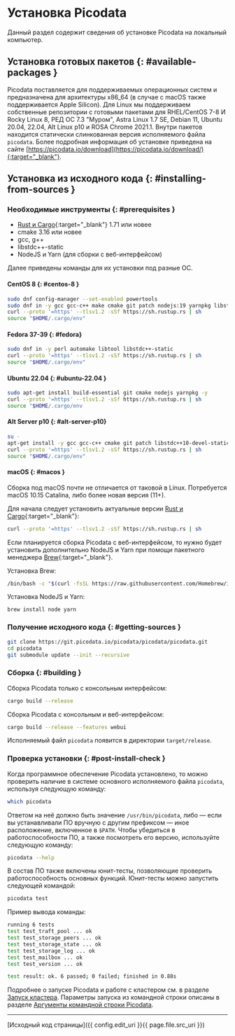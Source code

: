 # Установка Picodata
Данный раздел содержит сведения об установке Picodata на локальный
компьютер.

## Установка готовых пакетов {: #available-packages }
Picodata поставляется для поддерживаемых операционных систем и
предназначена для архитектуры x86_64 (в случае с macOS также
поддерживается Apple Silicon). Для Linux мы поддерживаем собственные
репозитории с готовыми пакетами для RHEL/CentOS 7-8 И Rocky Linux 8, РЕД
ОС 7.3 "Муром", Astra Linux 1.7 SE, Debian 11, Ubuntu 20.04, 22.04, Alt
Linux p10 и ROSA Chrome 2021.1. Внутри пакетов находится статически
слинкованная версия исполняемого файла `picodata`. Более подробная
информация об установке приведена на сайте
[https://picodata.io/download](https://picodata.io/download/){:target="_blank"}.

## Установка из исходного кода {: #installing-from-sources }
### Необходимые инструменты {: #prerequisites }
- [Rust и Cargo](http://www.rustup.rs){:target="_blank"} 1.71 или новее
- cmake 3.16 или новее
- gcc, g++
- libstdc++-static
- NodeJS и Yarn (для сборки с веб-интерфейсом)

Далее приведены команды для их установки под разные ОС.

#### CentOS 8 {: #centos-8 }
```bash
sudo dnf config-manager --set-enabled powertools
sudo dnf in -y gcc gcc-c++ make cmake git patch nodejs:19 yarnpkg libstdc++-static
curl --proto '=https' --tlsv1.2 -sSf https://sh.rustup.rs | sh
source "$HOME/.cargo/env"
```

#### Fedora 37-39 {: #fedora}
```bash
sudo dnf in -y perl automake libtool libstdc++-static
curl --proto '=https' --tlsv1.2 -sSf https://sh.rustup.rs | sh
source "$HOME/.cargo/env"
```

#### Ubuntu 22.04 {: #ubuntu-22.04 }
```bash
sudo apt-get install build-essential git cmake nodejs yarnpkg -y
curl --proto '=https' --tlsv1.2 -sSf https://sh.rustup.rs | sh
source "$HOME/.cargo/env
```

#### Alt Server p10 {: #alt-server-p10}
```bash
su -
apt-get install -y gcc gcc-c++ cmake git patch libstdc++10-devel-static libgomp10-devel-static node yarn
curl --proto '=https' --tlsv1.2 -sSf https://sh.rustup.rs | sh
source "$HOME/.cargo/env"
```
#### macOS {: #macos }
Сборка под macOS почти не отличается от таковой в Linux. Потребуется
macOS 10.15 Catalina, либо более новая версия (11+).

Для начала следует установить актуальные версии [Rust и
Cargo](https://rustup.rs){:target="_blank"}:

```bash
curl --proto '=https' --tlsv1.2 -sSf https://sh.rustup.rs | sh
```
Если планируется сборка Picodata c веб-интерфейсом, то нужно будет
установить дополнительно NodeJS и Yarn при помощи пакетного менеджера
[Brew](https://brew.sh){:target="_blank"}.

Установка Brew:
```bash
/bin/bash -c "$(curl -fsSL https://raw.githubusercontent.com/Homebrew/install/HEAD/install.sh)"
```

Установка NodeJS и Yarn:
```
brew install node yarn
```

### Получение исходного кода {: #getting-sources }
```bash
git clone https://git.picodata.io/picodata/picodata/picodata.git
cd picodata
git submodule update --init --recursive
```

### Сборка {: #building }
Сборка Picodata только c консольным интерфейсом:

```bash
cargo build --release
```

Сборка Picodata c консольным и веб-интерфейсом:

```bash
cargo build --release --features webui
```

Исполняемый файл `picodata` появится в директории `target/release`.

### Проверка установки {: #post-install-check }
Когда программное обеспечение Picodata установлено, то можно проверить
наличие в системе основного исполняемого файла `picodata`, используя
следующую команду:
```bash
which picodata
```
Ответом на неё должно быть значение `/usr/bin/picodata`, либо — если вы
устанавливали ПО вручную с другим префиксом — иное расположение,
включенное в `$PATH`. Чтобы убедиться в работоспособности ПО, а также
посмотреть его версию, используйте следующую команду:
```bash
picodata --help
```

В состав ПО также включены юнит-тесты, позволяющие проверить
работоспособность основных функций. Юнит-тесты можно запустить следующей
командой:
```bash
picodata test
```
Пример вывода команды:
```bash
running 6 tests
test test_traft_pool ... ok
test test_storage_peers ... ok
test test_storage_state ... ok
test test_storage_log ... ok
test test_mailbox ... ok
test test_version ... ok

test result: ok. 6 passed; 0 failed; finished in 0.88s
```

<!--
## Создание приложения
Для создания приложения нужно сначала придумать его имя. Например, пусть это будет `myapp`.

Запустим команду:
`picodata create-app --name myapp`

Будет соданая новая директория `myapp` с hello-world-приложением, тестами, и инструкцией по сборке и запуску в readme. Приложение — это динамическая библиотека, собранная из исходного кода на Rust.
Сборка выполняется через `cargo build`.
При запуске `cargo test`запускаются тесты.

Теперь можно менять код, собирать и тестировать.

## Структура приложения
По структуре директорий приложение похоже на типичный проект на Rust. Код находится в ./src/. Из этого кода при запуске `cargo build` собирается приложение.
В приложении обязательно должна быть специальным образом объявлена `main`-функция Picodata. Эта функция будет выполняться при запуске. Внутри этой функции при необходимости объявляются RPC handlers. В этой же функции обычно запускаются потоки (fibers) для фоновых задач.

## Развертывание и запуск приложения
Разместить приложение, динамическую библиотеку, собранную через `cargo build`, в папке на сервере, где вам удобнее, например, в `/usr/local/lib/picodata/myapp/`.

Запустить один инстанс приложения:
```
picodata run
 --app-path /usr/local/lib/picodata/myapp/
 --app myapp
 --data-dir /var/lib/picodata/myapp
 --cluster-id myapp
 --instance-id myapp1
```
Запустить остальные инстансы аналогичным образом, передавая каждому инстансу уникальные идентификаторы (`instance-id`). У несколько инстансов на одном хосте должны быть уникальные параметры `data-dir` и `listen`.
После запуска Picodata поднимет и настроит инстанс кластера, создаст на каждом инстансе глобальную Lua-таблицу `myapp`. В ней будут функции, которые можно вызывать по протоколу Tarantool, например, через `net.box call('myapp.hello_world’, {42})`.
Клиенты могут подключаться к любому инстансу и вызывать методы приложения через вызов CALL по протоколу Tarantool. Подробнее об интеграции клиентских приложений с Tarantool см. в описании [Tarantool Rust SDK](https://git.picodata.io/picodata/picodata/tarantool-module){:target="_blank"}.


## Минимальный вариант кластера

Picodata может создать кластер, состоящий всего из одного экземпляра/инстанса. Обязательных параметров у него нет, что позволяет свести запуск к выполнению всего одной простой команды:

```
picodata run
```

Можно добавлять сколько угодно последующих инcтансов — все они будут подключаться к этому кластеру. Каждому инстансу следует задать отдельную рабочую директорию (параметр `--data-dir`), а также указать адрес и порт для приема соединений (параметр `--listen`) в формате `<HOST>:<PORT>`. Фактор репликации по умолчанию равен 1 — каждый инстанс образует отдельный репликасет. Если для `--listen` указать только порт, то будет использован IP-адрес по умолчанию (127.0.0.1):

```
picodata run --data-dir i1 --listen :3301
picodata run --data-dir i2 --listen :3302
picodata run --data-dir i3 --listen :3303
```

## Кластер на нескольких серверах

Выше был показан запуск Picodata на одном сервере, что удобно для тестирования и отладки, но не отражает сценариев полноценного использования кластера. Поэтому пора запустить Picodata на нескольких серверах. Предположим, что их два: `192.168.0.1` и `192.168.0.2`. Порядок запуска будет следующим:

На `192.168.0.1`:
```shell
picodata run --listen 192.168.0.1:3301
```

На `192.168.0.2`:
```shell
picodata run --listen 192.168.0.2:3301 --peer 192.168.0.1:3301
```

На что нужно обратить внимание:

Во-первых, для параметра `--listen` вместо стандартного значения `127.0.0.1` надо указать конкретный адрес. Формат адреса допускает упрощения — можно указать только хост `192.168.0.1` (порт по умолчанию `:3301`), или только порт, но для наглядности лучше использовать полный формат `<HOST>:<PORT>`.

Значение параметра `--listen` не хранится в кластерной конфигурации и может меняться при перезапуске инстанса.

Во-вторых, надо дать инстансам возможность обнаружить друг друга для того чтобы механизм [discovery](discovery.md) правильно собрал все найденные экземпляры Picodata в один кластер. Для этого в параметре `--peer` нужно указать адрес какого-либо соседнего инстанса. По умолчанию значение параметра `--peer` установлено в `127.0.0.1:3301`. Параметр `--peer` не влияет больше ни на что, кроме механизма обнаружения других инстансов.

Параметр `--advertise` используется для установки публичного IP-адреса и порта инстанса. Параметр сообщает, по какому адресу остальные инстансы должны обращаться к текущему. По умолчанию он равен `--listen`, поэтому в примере выше не упоминается. Но, например, в случае `--listen 0.0.0.0` его придется указать явно:

```shell
picodata run --listen 0.0.0.0:3301 --advertise 192.168.0.1:3301
```

Значение параметра `--advertise` анонсируется кластеру при запуске инстанса. Его можно поменять при перезапуске инстанса или в процессе его работы командой `picodata set-advertise`.
-->
Подробнее о запуске Picodata и работе с кластером см. в разделе
[Запуск кластера](../deploy). Параметры запуска из командной
строки описаны в разделе [Аргументы командной строки Picodata](../../reference/cli).

---
[Исходный код страницы]({{ config.edit_uri }}{{ page.file.src_uri }})
